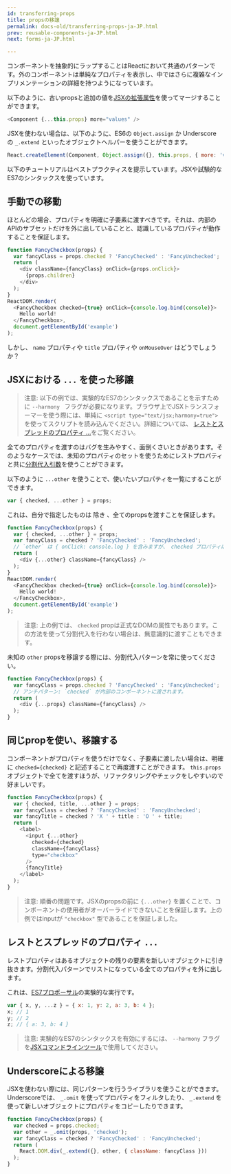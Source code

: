 ```yaml
---
id: transferring-props
title: propsの移譲
permalink: docs-old/transferring-props-ja-JP.html
prev: reusable-components-ja-JP.html
next: forms-ja-JP.html

---
```



コンポーネントを抽象的にラップすることはReactにおいて共通のパターンです。外のコンポーネントは単純なプロパティを表示し、中ではさらに複雑なインプリメンテーションの詳細を持つようになっています。

以下のように、古いpropsと追加の値を[JSXの拡張属性](/react/docs/jsx-spread-ja-JP.html)を使ってマージすることができます。

```javascript
<Component {...this.props} more="values" />
```

JSXを使わない場合は、以下のように、ES6の `Object.assign` か Underscore の `_.extend` といったオブジェクトヘルパーを使うことができます。

```javascript
React.createElement(Component, Object.assign({}, this.props, { more: 'values' }));
```

以下のチュートリアルはベストプラクティスを提示しています。JSXや試験的なES7のシンタックスを使っています。

## 手動での移動

ほとんどの場合、プロパティを明確に子要素に渡すべきです。それは、内部のAPIのサブセットだけを外に出していることと、認識しているプロパティが動作することを保証します。

```javascript
function FancyCheckbox(props) {
  var fancyClass = props.checked ? 'FancyChecked' : 'FancyUnchecked';
  return (
    <div className={fancyClass} onClick={props.onClick}>
      {props.children}
    </div>
  );
}
ReactDOM.render(
  <FancyCheckbox checked={true} onClick={console.log.bind(console)}>
    Hello world!
  </FancyCheckbox>,
  document.getElementById('example')
);
```

しかし、 `name` プロパティや `title` プロパティや `onMouseOver` はどうでしょうか？

## JSXにおける `...` を使った移譲

> 注意:
> 以下の例では、実験的なES7のシンタックスであることを示すために `--harmony ` フラグが必要になります。ブラウザ上でJSXトランスフォーマーを使う際には、単純に `<script type="text/jsx;harmony=true">` を使ってスクリプトを読み込んでください。詳細については、 [レストとスプレッドのプロパティ ...](/react/docs/transferring-props-ja-JP.html#レストとスプレッドのプロパティ-...)をご覧ください。

全てのプロパティを渡すのはバグを生みやすく、面倒くさいときがあります。そのようなケースでは、未知のプロパティのセットを使うためにレストプロパティと共に[分割代入引数](https://developer.mozilla.org/en-US/docs/Web/JavaScript/Reference/Operators/Destructuring_assignment)を使うことができます。

以下のように `...other` を使うことで、使いたいプロパティを一覧にすることができます。

```javascript
var { checked, ...other } = props;
```

これは、自分で指定したものは 除き 、全てのpropsを渡すことを保証します。

```javascript
function FancyCheckbox(props) {
  var { checked, ...other } = props;
  var fancyClass = checked ? 'FancyChecked' : 'FancyUnchecked';
  // `other` は { onClick: console.log } を含みますが、 checked プロパティは含みません。
  return (
    <div {...other} className={fancyClass} />
  );
}
ReactDOM.render(
  <FancyCheckbox checked={true} onClick={console.log.bind(console)}>
    Hello world!
  </FancyCheckbox>,
  document.getElementById('example')
);
```

> 注意:
> 上の例では、 `checked` propは正式なDOMの属性でもあります。この方法を使って分割代入を行わない場合は、無意識的に渡すこともできます。

未知の `other` propsを移譲する際には、分割代入パターンを常に使ってください。

```javascript
function FancyCheckbox(props) {
  var fancyClass = props.checked ? 'FancyChecked' : 'FancyUnchecked';
  // アンチパターン: `checked` が内部のコンポーネントに渡されます。
  return (
    <div {...props} className={fancyClass} />
  );
}
```

## 同じpropを使い、移譲する

コンポーネントがプロパティを使うだけでなく、子要素に渡したい場合は、明確に `checked={checked}` と記述することで再度渡すことができます。 `this.props` オブジェクトで全てを渡すほうが、リファクタリングやチェックをしやすいので好ましいです。

```javascript
function FancyCheckbox(props) {
  var { checked, title, ...other } = props;
  var fancyClass = checked ? 'FancyChecked' : 'FancyUnchecked';
  var fancyTitle = checked ? 'X ' + title : 'O ' + title;
  return (
    <label>
      <input {...other}
        checked={checked}
        className={fancyClass}
        type="checkbox"
      />
      {fancyTitle}
    </label>
  );
}
```

> 注意:
> 順番の問題です。JSXのpropsの前に `{...other}` を置くことで、コンポーネントの使用者がオーバーライドできないことを保証します。上の例ではinputが `"checkbox"` 型であることを保証しました。

## レストとスプレッドのプロパティ `...`

レストプロパティはあるオブジェクトの残りの要素を新しいオブジェクトに引き抜きます。分割代入パターンでリストになっている全てのプロパティを外に出します。

これは、[ES7プロポーサル](https://github.com/sebmarkbage/ecmascript-rest-spread)の実験的な実行です。

```javascript
var { x, y, ...z } = { x: 1, y: 2, a: 3, b: 4 };
x; // 1
y; // 2
z; // { a: 3, b: 4 }
```

> 注意:
> 実験的なES7のシンタックスを有効にするには、 `--harmony` フラグを[JSXコマンドラインツール](https://www.npmjs.com/package/react-tools)で使用してください。

## Underscoreによる移譲

JSXを使わない際には、同じパターンを行うライブラリを使うことができます。Underscoreでは、 `_.omit` を使ってプロパティをフィルタしたり、 `_.extend` を使って新しいオブジェクトにプロパティをコピーしたりできます。

```javascript
function FancyCheckbox(props) {
  var checked = props.checked;
  var other = _.omit(props, 'checked');
  var fancyClass = checked ? 'FancyChecked' : 'FancyUnchecked';
  return (
    React.DOM.div(_.extend({}, other, { className: fancyClass }))
  );
}
```
